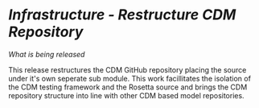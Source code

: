 # *Infrastructure - Restructure CDM Repository*

_What is being released_

This release restructures the CDM GitHub repository placing the source under it's own seperate sub module. This work facillitates the isolation of the CDM testing framework and the Rosetta source and brings the CDM repository structure into line with other CDM based model repositories.
